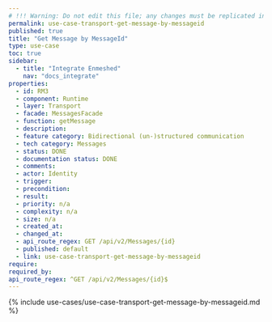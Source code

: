 ```yaml
---
# !!! Warning: Do not edit this file; any changes must be replicated in Excel !!!
permalink: use-case-transport-get-message-by-messageid
published: true
title: "Get Message by MessageId"
type: use-case
toc: true
sidebar:
  - title: "Integrate Enmeshed"
    nav: "docs_integrate"
properties:
  - id: RM3
  - component: Runtime
  - layer: Transport
  - facade: MessagesFacade
  - function: getMessage
  - description:
  - feature category: Bidirectional (un-)structured communication
  - tech category: Messages
  - status: DONE
  - documentation status: DONE
  - comments:
  - actor: Identity
  - trigger:
  - precondition:
  - result:
  - priority: n/a
  - complexity: n/a
  - size: n/a
  - created_at:
  - changed_at:
  - api_route_regex: GET /api/v2/Messages/{id}
  - published: default
  - link: use-case-transport-get-message-by-messageid
require:
required_by:
api_route_regex: ^GET /api/v2/Messages/{id}$
---
```


{% include use-cases/use-case-transport-get-message-by-messageid.md %}
